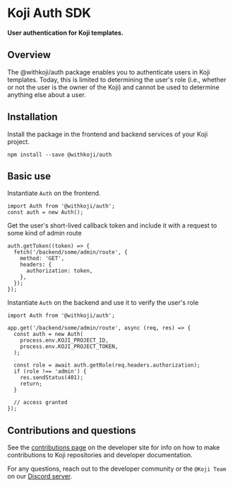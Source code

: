 # Koji Auth SDK

**User authentication for Koji templates.**

## Overview

The @withkoji/auth package enables you to authenticate users in Koji templates. Today, this is limited to determining the user's role (i.e., whether or not the user is the owner of the Koji) and cannot be used to determine anything else about a user.

## Installation

Install the package in the frontend and backend services of your Koji project.

```
npm install --save @withkoji/auth
```

## Basic use

Instantiate `Auth` on the frontend.

```
import Auth from '@withkoji/auth';
const auth = new Auth();
```

Get the user's short-lived callback token and include it with a request to some kind of admin route

```
auth.getToken((token) => {
  fetch('/backend/some/admin/route', {
    method: 'GET',
    headers: {
      authorization: token,
    },
  });
});

```

Instantiate `Auth` on the backend and use it to verify the user's role
```
import Auth from '@withkoji/auth';

app.get('/backend/some/admin/route', async (req, res) => {
  const auth = new Auth(
    process.env.KOJI_PROJECT_ID,
    process.env.KOJI_PROJECT_TOKEN,
  );

  const role = await auth.getRole(req.headers.authorization);
  if (role !== 'admin') {
    res.sendStatus(401);
    return;
  }

  // access granted
});
```

## Contributions and questions

See the [contributions page](https://developer.withkoji.com/docs/about/contribute-koji-developers) on the developer site for info on how to make contributions to Koji repositories and developer documentation.

For any questions, reach out to the developer community or the `@Koji Team` on our [Discord server](https://discord.gg/eQuMJF6).

